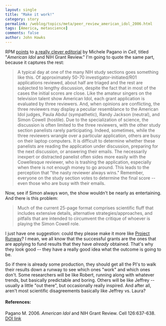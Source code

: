 ```yaml
---
layout: single 
title: "Make it work!" 
category: story
permalink: /weblog/topics/meta/peer_review_american_idol_2006.html
tags: [America, metascience] 
comments: false 
author: John Hawks 
---
```



<p>
RPM <a href="http://scienceblogs.com/evolgen/2006/08/american_idol_and_grant_review.php">points</a> to <a href="http://dx.doi.org/http://dx.doi.org/10.1016/j.cell.2006.08.004">a really clever editorial</a> by Michele Pagano in <i>Cell</i>, titled "<i>American Idol</i> and NIH Grant Review." I'm going to quote the same part, because it captures the rest: 
</p>

<blockquote>A typical day at one of the many NIH study sections goes something like this. Of approximately 50-70 investigator-initiated/R01 applications reviewed, about half are triaged and the rest are subjected to lengthy discussion, despite the fact that in most of the cases the initial scores are close. Like the amateur singers on the television talent show American Idol, each grant application is evaluated by three reviewers. And, when opinions are conflicting, the three reviewers may display a peculiar resemblance to the American Idol judges, Paula Abdul (sympathetic), Randy Jackson (neutral), and Simon Cowell (hostile). Due to the specialization of science, the discussion is often limited to the three reviewers, with the other study section panelists rarely participating. Indeed, sometimes, while the three reviewers wrangle over a particular application, others are busy on their laptop computers. It is difficult to determine whether these panelists are reading the application under discussion, preparing for the next discussion, or answering their emails. The necessarily inexpert or distracted panelist often sides more easily with the Cowellesque reviewer, who is trashing the application, especially when there is not enough money to go around. This leads to the perception that "the nasty reviewer always wins." Remember, everyone on the study section votes to determine the final score -- even those who are busy with their emails.</blockquote>

<p>
Now, see if Simon always won, the show wouldn't be nearly as entertaining. And there is this problem: 
</p>

<blockquote>Much of the current 25-page format comprises scientific fluff that includes extensive details, alternative strategies/approaches, and pitfalls that are intended to circumvent the critique of whoever is playing the Simon Cowell role.</blockquote>

<p>
I just have one suggestion: could they please make it more like <a href="http://www.bravotv.com/Project_Runway/">Project Runway</a>? I mean, we all know that the successful grants are the ones that are applying to fund results that they have <i>already</i> obtained. That's why they look good -- they have a really good idea what the outcome is going to be. 
</p>

<p>
So if there is already some production, they should get all the PI's to walk their results down a runway to see which ones "work" and which ones don't. Some researchers will be like Robert, running along with whatever trends, but basically predictable and boring. Others will be like Jeffrey -- usually a little "out there", but occasionally really inspired. And after all, aren't most scientific disagreements basically like Jeffrey vs. Laura? 
</p>

<h4>References:</h4>

<p class="cite">Pagano M. 2006. <i>American Idol</i> and NIH Grant Review. Cell 126:637-638. <a href="http://dx.doi.org/10.1016/j.cell.2006.08.004">DOI link</a></p>

